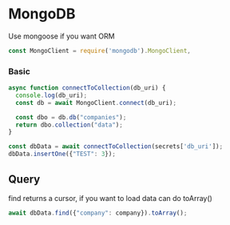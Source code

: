 # MongoDB

Use mongoose if you want ORM 

```js
const MongoClient = require('mongodb').MongoClient,
```



### Basic

```js
async function connectToCollection(db_uri) {
  console.log(db_uri);
  const db = await MongoClient.connect(db_uri);

  const dbo = db.db("companies");
  return dbo.collection("data");
}

const dbData = await connectToCollection(secrets['db_uri']);
dbData.insertOne({"TEST": 3});
```

## Query

find returns a cursor, if you want to load data can do toArray()

```js
await dbData.find({"company": company}).toArray();
```

